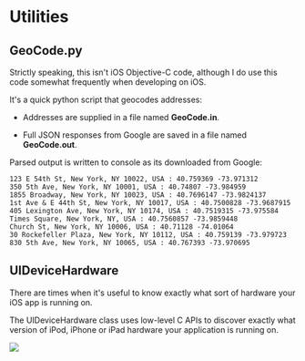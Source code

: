 Utilities
=========

GeoCode.py
---------- 

Strictly speaking, this isn't iOS Objective-C code, although I do use this code somewhat frequently when developing on iOS.

It's a quick python script that geocodes addresses:

* Addresses are supplied in a file named **GeoCode.in**.

* Full JSON responses from Google are saved in a file named **GeoCode.out**. 

Parsed output is written to console as its downloaded from Google:

```
123 E 54th St, New York, NY 10022, USA : 40.759369 -73.971312
350 5th Ave, New York, NY 10001, USA : 40.74807 -73.984959
1855 Broadway, New York, NY 10023, USA : 40.7696147 -73.9824137
1st Ave & E 44th St, New York, NY 10017, USA : 40.7500828 -73.9687915
405 Lexington Ave, New York, NY 10174, USA : 40.7519315 -73.975584
Times Square, New York, NY, USA : 40.7560857 -73.9859448
Church St, New York, NY 10006, USA : 40.71128 -74.01064
30 Rockefeller Plaza, New York, NY 10112, USA : 40.759139 -73.979723
830 5th Ave, New York, NY 10065, USA : 40.767393 -73.970695
```

UIDeviceHardware
----------------

There are times when it's useful to know exactly what sort of hardware your iOS app is running on. 

The UIDeviceHardware class uses low-level C APIs to discover exactly what version of iPod, iPhone
or iPad hardware your application is running on.

[![](http://farm6.static.flickr.com/5303/5607820823_e0f6546f0e_z.jpg)](http://farm6.static.flickr.com/5303/5607820823_e0f6546f0e_z.jpg)
